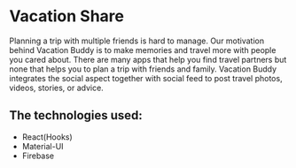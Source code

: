 # Vacation Share
Planning a trip with multiple friends is hard to manage. Our motivation behind Vacation Buddy is to make memories and travel more with people you cared about. There are many apps that help you find travel partners but none that helps you to plan a trip with friends and family.  Vacation Buddy integrates the social aspect together with social feed to post travel photos, videos, stories, or advice.

## The technologies used:
- React(Hooks)
- Material-UI
- Firebase